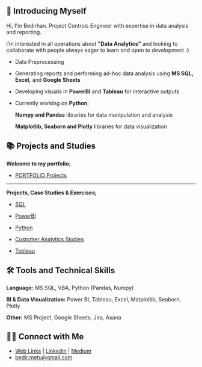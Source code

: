 
## 👋 Introducing Myself

Hi, I'm Bedirhan. Project Controls Engineer with expertise in data analysis and reporting. 

I’m interested in all operations about **"Data Analytics"** and looking to collaborate with people always eager to learn and open to development :}

- Data Preprocessing 
- Generating reports and performing ad-hoc data analysis using **MS SQL, Excel,** and **Google Sheets**
- Developing visuals in **PowerBI** and **Tableau** for interactive outputs
- Currently working on **Python**;
  
    **Numpy and Pandas** libraries for data manipulation and analysis
  
    **Matplotlib, Seaborn and Plotly** libraries for data visualization



## 📚 Projects and Studies


**Welcome to my portfolio**;

- [PORTFOLIO Projects](https://github.com/BedirK/Portfolio-Projects)
  
-------------------------------------------------------------------

**Projects, Case Studies & Exercises;**

- [SQL](https://github.com/BedirK/SQL-Projects-Studies)
  
- [PowerBI](https://github.com/BedirK/PowerBI-Projects)
  
- [Python](https://github.com/BedirK/Python-Projects/tree/main)

- [Customer Analytics Studies](https://github.com/BedirK/Customer-Analytics)
  
- [Tableau](https://github.com/BedirK/Tableau-Projects)
  
  
## 🛠️ Tools and Technical Skills

   **Language:** MS SQL, VBA, Python (Pandas, Numpy)
   
   **BI & Data Visualization:** Power BI, Tableau, Excel, Matplotlib, Seaborn, Plotly
   
   **Other:** MS Project, Google Sheets, Jira, Asana

## 👋🏻 Connect with Me

- [Web Links](https://linktr.ee/bdrhn) | [Linkedin](https://www.linkedin.com/in/bedirhankelez/) | [Medium](https://medium.com/@bedir_)
- bedir.metu@gmail.com
